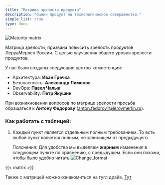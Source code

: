 ```yaml
---
title: "Матрица зрелости продукта"
description: "Оцени продукт на технологическое совершенство."
simple_list: true
type: docs
---
```



![Maturity matrix](/images/devops.png)

Матрица зрелости, призвана повысить зрелость продуктов ЛеруаМерлен России. С целью улучшения общего уровня зрелости продуктов.

У нас были созданы следующие центры компетенции:

- Архитектура: **Иван Гречка**
- Безопасность: **Александр Лимонов**
- DevOps: **Павел Чалык**
- Observability: **Петр Якушин**

При возникновении вопросов по матрице зрелости просьба обращаться к **Антону Федорову** (anton.fedorov1@leroymerlin.ru). 

### Как работать с таблицей: 

1. Каждый пункт является отдельным полным требованием. То есть любой пункт является полным, не зависищем от предыдущего.
    
    Пояснения: Для удобства мы выделяем **жирным** изменения в следующем пункте по сравнению, с предыдущем. Если они похожи, чтобы было удобно читать 
        ![Change_format](/images/change_format.png)



{{< matrix >}}


Также с матрицей можно ознакомиться на гугл драйв. [Тут](https://docs.google.com/spreadsheets/d/1P6wYqUcQzeoGrT0Qel0Vr4D-9FAGVPATjNCUUCgR7k8/edit#gid=1710224921)